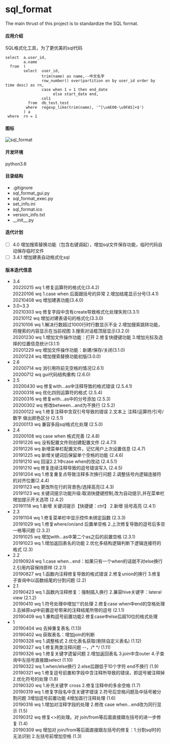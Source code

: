 # sql_format
The main thrust of this project is to standardize the SQL format.

#### 应用介绍
SQL格式化工具，为了更优美的sql代码
```
select  a.user_id,
        a.name
  from  (
        select  user_id,
                trim(name) as name,--中文名字
                row_number() over(partition on by user_id order by time desc) as rn,
                case when 1 = 1 then end_date
                     else start_date end,
                col1
          from  db_test.test
         where  regexp_like(trim(name), '^[\u4E00-\u9FA5]+$')
        ) a
 where  rn = 1
```

#### 图标
![sql_format](https://github.com/WAYDN/sql_format/blob/master/sql_format.ico)

#### 开发环境
python3.6

#### 目录结构
- .gitignore
- sql_format_gui.py <!--GUI界面-->
- sql_format_exec.py<!--实际执行文件-->
- set_info.ini<!--设置信息-->
- sql_format.ico
- version_info.txt
- \_\_init\_\_.py

#### 迭代计划
- [ ] 4.0 增加搜索替换功能（包含右键调起），增加sql文件保存功能，临时代码自动保存临时文件
- [ ] 3.4.1 增加建表自动格式化sql

#### 版本迭代信息
- 3.4
<br>20220215 wq 1.修复运算符的格式化(3.4.2)
<br>20220106 wq 1.case when 后面跟括号的异常 2.增加结尾显示分号(3.4.1)
<br>20210408 wq 增加建表功能(3.4.0)
- 3.0~3.3
<br>20210303 wq 修复字段中含有create导致格式化处理失败(3.3.1)
<br>20210112 wq 增加对建表语句的格式化(3.3.0)
<br>20210106 wq 1.解决行数超过1000行时行数显示不全 2.增加搜索跳转功能，将搜索的内容显示在当前视图 3.搜索对话框顶层显示(3.2.0)
<br>20201230 wq 1.增加文件操作功能：打开 2.修复快捷键功能 3.增加光标及选择的位置信息统计(3.1.1)
<br>20201229 wq 增加文件操作功能：新建/保存/关闭(3.1.0)
<br>20201224 wq 增加搜索替换功能初版(3.0.0)
- 2.6
<br>20200714 wq 消引用符前无空格的情况(2.6.1)
<br>20200712 wq gui代码结构重构 (2.6.0)
- 2.5
<br>20200430 wq 修复with...as中注释导致的格式错误 (2.5.4.1)
<br>20200318 wq 优化四则运算符的格式 (2.5.4)
<br>20200316 wq 修复with...as中的分号添加 (2.5.3)
<br>20200302 wq 修改between...and为不换行 (2.5.2)
<br>20200122 wq 1.修复注释中含双引号导致的错误 2.文本上 注释/运算符/引号/数字 做出颜色区分 (2.5.1)
<br>20200113 wq 兼容多段sql格式化处理 (2.5.0)
- 2.4
<br>20200108 wq case when 格式完善 (2.4.8)
<br>20191226 wq 没有配置文件则创建配置文件 (2.4.7.1)
<br>20191226 wq 新增菜单栏配置文件，记忆用户上次设置信息 (2.4.7)
<br>20191225 wq 新增关键词后保留单个空格的功能 (2.4.6)
<br>20191210 wq 回滚2.2.1中case when的改动 (2.4.5.1)
<br>20191210 wq 修复连续注释导致的逗号错误写入 (2.4.5)
<br>20191204 wq 1.修复重复点导致注释多次换行问题 2.调整括号内逻辑连接符的对齐位置(2.4.4)
<br>20191123 wq 更改所在行的背景色/选择高亮(2.4.3)
<br>20191123 wq 关键词提示功能升级:取消快捷键控制,改为自动提示,并在菜单栏增加提示开关选项 (2.4.2)
<br>20191118 wq 1.新增 关键词提示【快捷键：ctrl】 2.新增 括号高亮 (2.4.1)
- 2.3
<br>20191104 wq 1.修复菜单栏中显示控件未绑定函数 (2.3.3)
<br>20191029 wq 1.修复where/on/and 后置单空格 2.上次修复导致的逗号后多空一格等问题 (2.3.2)
<br>20191025 wq 增加with...as中第二个as之后的前置空格 (2.3.1)
<br>20191023 wq 1.增加返回表名的功能 2.优化多结构逻辑判断下逻辑连接符的格式 (2.3)
- 2.2
<br>20190924 wq 1.case when...end：如果只有一个when的话就不对else换行 2.引用内容保持原样 (2.2.1)
<br>20190827 wq 1.函数内注释修复导致的格式错误 2.修复union的换行 3.修复子查询中以函数结尾的分割问题 (2.2)
- 2.1
<br>20190423 wq 1.函数内注释修复：强制插入换行 2.兼容hive关键字：lateral view (2.1.2)
<br>20190410 wq 1.符号处理中增加'!'的处理 2.修复case when中end的空格处理 3.去掉原sql中前置逗号带来的注释结尾所带的逗号 (2.1.1)
<br>20190409 wq 1.重构逗号前置功能2.修复case中else后超10位的格式处理
- 1
<br>20190404 wq 去掉重复表名 (1.13)
<br>20190402 wq 获取表名：增加join的判断
<br>20190328 wq 1.调整格式 2.优化表名获取(剔除自定义表名) (1.12)
<br>20190327 wq 1.修复两类注释问题 --，/* */ (1.11)
<br>20190326 wq 1.修复关键字遗留问题 2.增加返回表名 3.join中含outer 4.子查询中左括号直接跟select (1.10)
<br>20190322 wq 1.when/else换行 2.else后跟低于10个字符 end不换行 (1.9)
<br>20190321 wq 1.修复逗号前置和字段中含注释所导致的错误，即逗号被注释掉 2.优化符号的处理 (1.8)
<br>20190320 wq 1.补充关键字 cross 2.修复注释中的多余空格 (1.7)
<br>20190319 wq 1.修复字段名中含关键字错误 2.符号后空格问题及中括号被分割问题 3增加逗号前置功能 4增加首行注释处理 (1.6)
<br>20190316 wq 1.增加对注释字段的处理 2.修改 case when...end改为同行显示 (1.5)
<br>20190312 wq 修复<>的处理。对 join/from等后面直接跟左括号的进一步修复 (1.4)
<br>20190309 wq 增加对 join/from等后面直接跟左括号的修复：1.分割sql时的无法识别 2.左括号前增加空格 (1.3)
